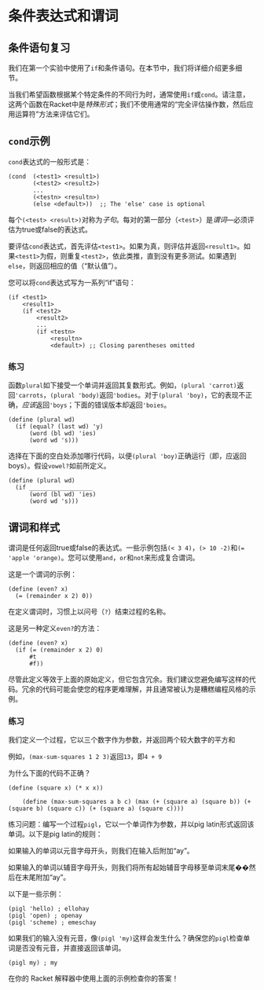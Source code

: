 # 条件表达式和谓词

## 条件语句复习

我们在第一个实验中使用了`if`和条件语句。在本节中，我们将详细介绍更多细节。

当我们希望函数根据某个特定条件的不同行为时，通常使用`if`或`cond`。请注意，这两个函数在Racket中是*特殊形式*；我们不使用通常的“完全评估操作数，然后应用运算符”方法来评估它们。

## `cond`示例

`cond`表达式的一般形式是：

```
(cond  (<test1> <result1>)
       (<test2> <result2>)
       ...
       (<testn> <resultn>)
       (else <default>))  ;; The 'else' case is optional 
```

每个`(<test> <result>)`对称为*子句*。每对的第一部分（`<test>`）是*谓词*—必须评估为true或false的表达式。

要评估`cond`表达式，首先评估`<test1>`。如果为真，则评估并返回`<result1>`。如果`<test1>`为假，则重复`<test2>`，依此类推，直到没有更多测试。如果遇到`else`，则返回相应的值（“默认值”）。

您可以将`cond`表达式写为一系列“if”语句：

```
(if <test1>
    <result1>
    (if <test2>
        <result2>
        ...
        (if <testn>
            <resultn>
            <default>) ;; Closing parentheses omitted 
```

### 练习

函数`plural`如下接受一个单词并返回其复数形式。例如，`(plural 'carrot)`返回`'carrots`，`(plural 'body)`返回`'bodies`。对于`(plural 'boy)`，它的表现不正确，*应该*返回`'boys`；下面的错误版本却返回`'boies`。

```
(define (plural wd) 
  (if (equal? (last wd) 'y) 
      (word (bl wd) 'ies)
      (word wd 's))) 
```

选择在下面的空白处添加哪行代码，以便`(plural 'boy)`正确运行（即，应返回boys）。假设`vowel?`如前所定义。

```
(define (plural wd) 
  (if __________________
      (word (bl wd) 'ies)
      (word wd 's))) 
```

## 谓词和样式

谓词是任何返回true或false的表达式。一些示例包括`(< 3 4)`，`(> 10 -2)`和`(= 'apple 'orange)`。您可以使用`and`，`or`和`not`来形成复合谓词。

这是一个谓词的示例：

```
(define (even? x)
  (= (remainder x 2) 0)) 
```

在定义谓词时，习惯上以问号（`?`）结束过程的名称。

这是另一种定义`even?`的方法：

```
(define (even? x)
  (if (= (remainder x 2) 0)
      #t
      #f)) 
```

尽管此定义等效于上面的原始定义，但它包含冗余。我们建议您避免编写这样的代码。冗余的代码可能会使您的程序更难理解，并且通常被认为是糟糕编程风格的示例。

### 练习

我们定义一个过程，它以三个数字作为参数，并返回两个较大数字的平方和

例如，`(max-sum-squares 1 2 3)`返回`13`，即`4 + 9`

为什么下面的代码不正确？

```
(define (square x) (* x x))

    (define (max-sum-squares a b c) (max (+ (square a) (square b)) (+ (square b) (square c)) (+ (square a) (square c)))) 
```

练习问题：编写一个过程`pigl`，它以一个单词作为参数，并以pig latin形式返回该单词。以下是pig latin的规则：

如果输入的单词以元音字母开头，则我们在输入后附加“ay”。

如果输入的单词以辅音字母开头，则我们将所有起始辅音字母移至单词末尾��然后在末尾附加“ay”。

以下是一些示例：

```
(pigl 'hello) ; ellohay 
(pigl 'open) ; openay 
(pigl 'scheme) ; emeschay 
```

如果我们的输入没有元音，像`(pigl 'my)`这样会发生什么？确保您的`pigl`检查单词是否没有元音，并直接返回该单词。

```
(pigl my) ; my 
```

在你的 Racket 解释器中使用上面的示例检查你的答案！
